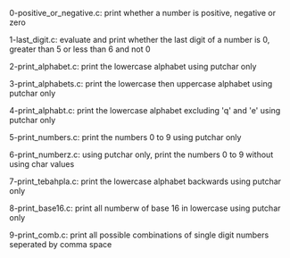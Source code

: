 0-positive_or_negative.c:
    print whether a number is positive,
    negative or zero

1-last_digit.c:
    evaluate and print whether the last
    digit of a number is 0, greater
    than 5 or less than 6 and not 0

2-print_alphabet.c:
    print the lowercase alphabet using
    putchar only

3-print_alphabets.c:
    print the lowercase then uppercase
    alphabet using putchar only

4-print_alphabt.c:
    print the lowercase alphabet
    excluding 'q' and 'e' using putchar
    only

5-print_numbers.c:
    print the numbers 0 to 9 using
    putchar only

6-print_numberz.c:
    using putchar only, print the 
    numbers 0 to 9 without using char 
    values

7-print_tebahpla.c:
    print the lowercase alphabet 
    backwards using putchar only

8-print_base16.c:
    print all numberw of base 16 in 
    lowercase using putchar only

9-print_comb.c:
    print all possible combinations of
    single digit numbers seperated by
    comma space
